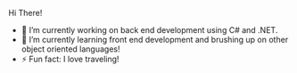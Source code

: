 Hi There!

- 🔭 I’m currently working on back end development using C# and .NET.
- 🌱 I’m currently learning front end development and brushing up on other object oriented languages!
- ⚡ Fun fact: I love traveling!

